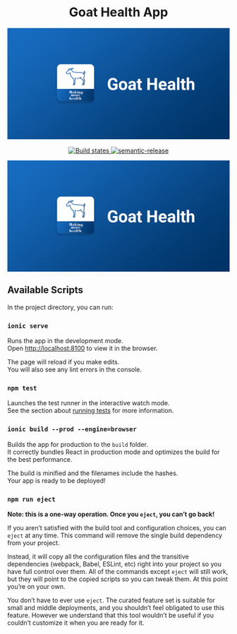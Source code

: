 <h1 align="center" style="border-bottom: none;">Goat Health App</h1>
<p align="center">
   <img alt="goat_health_app banner" src="./.github/social-preview.png" />
</p>
<p align="center">
  <a href="https://github.com/SimonGolms/goat-health-app/actions/workflows/release-production.yml">
    <img alt="Build states" src="https://github.com/SimonGolms/goat-health-app/actions/workflows/release-production.yml/badge.svg?branch=master">
  </a>
  <a href="#badge">
    <img alt="semantic-release" src="https://img.shields.io/badge/%20%20%F0%9F%93%A6%F0%9F%9A%80-semantic--release-e10079.svg">
  </a>
</p>

<img align="center" alt="goat_health_app banner" src="./.github/social-preview.png" />

## Available Scripts

In the project directory, you can run:

### `ionic serve`

Runs the app in the development mode.\
Open [http://localhost:8100](http://localhost:8100) to view it in the browser.

The page will reload if you make edits.\
You will also see any lint errors in the console.

### `npm test`

Launches the test runner in the interactive watch mode.\
See the section about [running tests](https://facebook.github.io/create-react-app/docs/running-tests) for more information.

### `ionic build --prod --engine=browser`

Builds the app for production to the `build` folder.\
It correctly bundles React in production mode and optimizes the build for the best performance.

The build is minified and the filenames include the hashes.\
Your app is ready to be deployed!

### `npm run eject`

**Note: this is a one-way operation. Once you `eject`, you can’t go back!**

If you aren’t satisfied with the build tool and configuration choices, you can `eject` at any time. This command will remove the single build dependency from your project.

Instead, it will copy all the configuration files and the transitive dependencies (webpack, Babel, ESLint, etc) right into your project so you have full control over them. All of the commands except `eject` will still work, but they will point to the copied scripts so you can tweak them. At this point you’re on your own.

You don’t have to ever use `eject`. The curated feature set is suitable for small and middle deployments, and you shouldn’t feel obligated to use this feature. However we understand that this tool wouldn’t be useful if you couldn’t customize it when you are ready for it.
